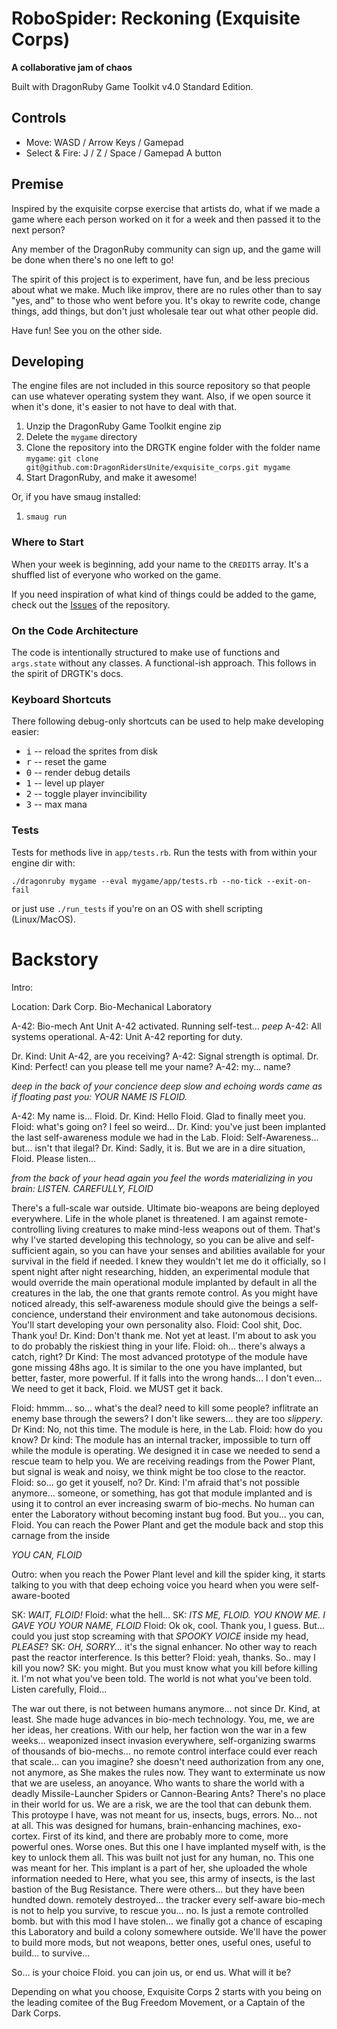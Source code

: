 # RoboSpider: Reckoning (Exquisite Corps)

**A collaborative jam of chaos**

Built with DragonRuby Game Toolkit v4.0 Standard Edition.

## Controls

- Move: WASD / Arrow Keys / Gamepad
- Select & Fire: J / Z / Space / Gamepad A button

## Premise

Inspired by the exquisite corpse exercise that artists do, what if we made a game where each person worked on it for a week and then passed it to the next person?

Any member of the DragonRuby community can sign up, and the game will be done when there's no one left to go!

The spirit of this project is to experiment, have fun, and be less precious about what we make. Much like improv, there are no rules other than to say "yes, and" to those who went before you. It's okay to rewrite code, change things, add things, but don't just wholesale tear out what other people did.

Have fun! See you on the other side.

## Developing

The engine files are not included in this source repository so that people can use whatever operating system they want. Also, if we open source it when it's done, it's easier to not have to deal with that.

1. Unzip the DragonRuby Game Toolkit engine zip
2. Delete the `mygame` directory
3. Clone the repository into the DRGTK engine folder with the folder name `mygame`: `git clone git@github.com:DragonRidersUnite/exquisite_corps.git mygame`
4. Start DragonRuby, and make it awesome!

Or, if you have smaug installed:

1. `smaug run`

### Where to Start

When your week is beginning, add your name to the `CREDITS` array. It's a shuffled list of everyone who worked on the game.

If you need inspiration of what kind of things could be added to the game, check out the [Issues](https://github.com/DragonRidersUnite/exquisite_corps/issues)
of the repository.

### On the Code Architecture

The code is intentionally structured to make use of functions and `args.state` without any classes. A functional-ish approach. This follows in the spirit of DRGTK's docs.

### Keyboard Shortcuts

There following debug-only shortcuts can be used to help make developing easier:

- <kbd>i</kbd> -- reload the sprites from disk
- <kbd>r</kbd> -- reset the game
- <kbd>0</kbd> -- render debug details
- <kbd>1</kbd> -- level up player
- <kbd>2</kbd> -- toggle player invincibility
- <kbd>3</kbd> -- max mana

### Tests

Tests for methods live in `app/tests.rb`. Run the tests with from within your engine dir with:

``` console
./dragonruby mygame --eval mygame/app/tests.rb --no-tick --exit-on-fail
```

or just use `./run_tests` if you're on an OS with shell scripting (Linux/MacOS).

# Backstory

Intro:

Location: Dark Corp. Bio-Mechanical Laboratory

A-42: Bio-mech Ant Unit A-42 activated. Running self-test... _peep_
A-42: All systems operational. 
A-42: Unit A-42 reporting for duty.

Dr. Kind: Unit A-42, are you receiving?
A-42: Signal strength is optimal.
Dr. Kind: Perfect! can you please tell me your name?
A-42: my... name?

_deep in the back of your concience deep slow and echoing words came as if floating past you: YOUR NAME IS FLOID._

A-42: My name is... Floid.
Dr. Kind: Hello Floid. Glad to finally meet you.
Floid: what's going on? I feel so weird...
Dr. Kind: you've just been implanted the last self-awareness module we had in the Lab.
Floid: Self-Awareness... but... isn't that ilegal?
Dr. Kind: Sadly, it is. But we are in a dire situation, Floid. Please listen...

_from the back of your head again you feel the words materializing in you brain: LISTEN. CAREFULLY, FLOID_


There's a full-scale war outside. Ultimate bio-weapons are being deployed everywhere. Life in the whole planet is threatened.
I am against remote-controlling living creatures to make mind-less weapons out of them.
That's why I've started developing this technology, so you can be alive and self-sufficient again, so you can have your senses and abilities available for your survival in the field if needed.
I knew they wouldn't let me do it officially, so I spent night after night researching, hidden, an experimental module that would override the main operational module implanted by default in all the creatures in the lab, the one that grants remote control.
As you might have noticed already, this self-awareness module should give the beings a self-concience, understand their environment and take autonomous decisions. You'll start developing your own personality also.
Floid: Cool shit, Doc. Thank you!
Dr. Kind: Don't thank me. Not yet at least. I'm about to ask you to do probably the riskiest thing in your life.
Floid: oh... there's always a catch, right?
Dr Kind: The most advanced prototype of the module have gone missing 48hs ago. It is similar to the one you have implanted, but better, faster, more powerful. If it falls into the wrong hands... I don't even... We need to get it back, Floid. we MUST get it back.

Floid: hmmm... so... what's the deal? need to kill some people? inflitrate an enemy base through the sewers? I don't like sewers... they are too _slippery_.
Dr Kind: No, not this time. The module is here, in the Lab.
Floid: how do you know?
Dr kind: The module has an internal tracker, impossible to turn off while the module is operating. We designed it in case we needed to send a rescue team to help you. We are receiving readings from the Power Plant, but signal is weak and noisy, we think might be too close to the reactor.
Floid: so... go get it youself, no?
Dr. Kind: I'm afraid that's not possible anymore... someone, or something, has got that module implanted and is using it to control an ever increasing swarm of bio-mechs. No human can enter the Laboratory without becoming instant bug food. But you... you can, Floid. You can reach the Power Plant and get the module back and stop this carnage from the inside

_YOU CAN, FLOID_


Outro: when you reach the Power Plant level and kill the spider king, it starts talking to you with that deep echoing voice you heard when you were self-aware-booted

SK: _WAIT, FLOID!_ 
Floid: what the hell...
SK: _ITS ME, FLOID. YOU KNOW ME. I GAVE YOU YOUR NAME, FLOID_
Floid: Ok ok, cool. Thank you, I guess. But... could you just stop screaming with that _SPOOKY VOICE_ inside my head, _PLEASE_?
SK: _OH, SORRY..._ it's the signal enhancer. No other way to reach past the reactor interference. Is this better? 
Floid: yeah, thanks. So.. may I kill you now?
SK: you might. But you must know what you kill before killing it. I'm not what you've been told. The world is not what you've been told. Listen carefully, Floid...

The war out there, is not between humans anymore... not since Dr. Kind, at least.
She made huge advances in bio-mech technology. You, me, we are her ideas, her creations.
With our help, her faction won the war in a few weeks... weaponized insect invasion everywhere, self-organizing swarms of thousands of bio-mechs... no remote control interface could ever reach that scale... can you imagine? 
she doesn't need authorization from any one, not anymore, as She makes the rules now.
They want to exterminate us now that we are useless, an anoyance. Who wants to share the world with a deadly Missile-Launcher Spiders or Cannon-Bearing Ants?
There's no place in their world for us. We are a risk, we are the tool that can debunk them.
This protoype I have, was not meant for us, insects, bugs, errors. No... not at all.
This was designed for humans, brain-enhancing machines, exo-cortex. 
First of its kind, and there are probably more to come, more powerful ones. 
Worse ones.
But this one I have implanted myself with, is the key to unlock them all. This was built not just for any human, no. This one was meant for her.
This implant is a part of her, she uploaded the whole information needed to
Here, what you see, this army of insects, is the last bastion of the Bug Resistance. There were others... but they have been hundted down. remotely destroyed... the tracker every self-aware bio-mech is not to help you survive, to rescue you... no. Is just a remote controlled bomb.
but with this mod I have stolen... we finally got a chance of escaping this Laboratory and build a colony somewhere outside. 
We'll have the power to build more mods, but not weapons, better ones, useful ones, useful to build... to survive...

So... is your choice Floid. you can join us, or end us. What will it be?

Depending on what you choose, Exquisite Corps 2 starts with you being on the leading comitee of the Bug Freedom Movement, or a Captain of the Dark Corps.
